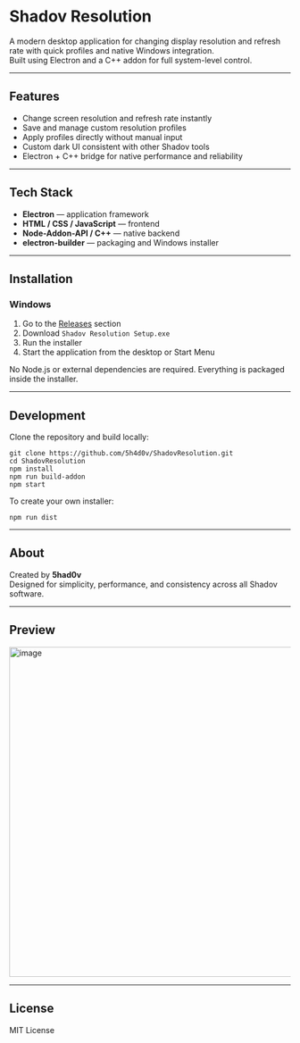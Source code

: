 # Shadov Resolution

A modern desktop application for changing display resolution and refresh rate with quick profiles and native Windows integration.  
Built using Electron and a C++ addon for full system-level control.

---

## Features

- Change screen resolution and refresh rate instantly  
- Save and manage custom resolution profiles  
- Apply profiles directly without manual input  
- Custom dark UI consistent with other Shadov tools  
- Electron + C++ bridge for native performance and reliability  

---

## Tech Stack

- **Electron** — application framework  
- **HTML / CSS / JavaScript** — frontend  
- **Node-Addon-API / C++** — native backend  
- **electron-builder** — packaging and Windows installer  

---

## Installation

### Windows

1. Go to the [Releases](../../releases) section  
2. Download `Shadov Resolution Setup.exe`  
3. Run the installer  
4. Start the application from the desktop or Start Menu  

No Node.js or external dependencies are required. Everything is packaged inside the installer.

---

## Development

Clone the repository and build locally:

```
git clone https://github.com/5h4d0v/ShadovResolution.git
cd ShadovResolution
npm install
npm run build-addon
npm start
```

To create your own installer:

```
npm run dist
```

---

## About

Created by **5had0v**  
Designed for simplicity, performance, and consistency across all Shadov software.

---

## Preview

<img width="896" height="591" alt="image" src="https://github.com/user-attachments/assets/6cbf6280-4eb3-44bb-b17a-eac878d121db" />

---

## License

MIT License
